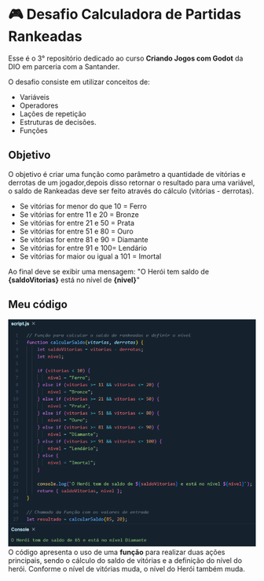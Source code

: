 # 🎮 Desafio Calculadora de Partidas Rankeadas
Esse é o 3° repositório dedicado ao curso **Criando Jogos com Godot** da DIO em parceria com a Santander.

O desafio consiste em utilizar conceitos de:
- Variáveis
- Operadores
- Lações de repetição
- Estruturas de decisões. 
- Funções

## Objetivo

O objetivo é criar uma função como parâmetro a quantidade de vitórias e derrotas de um jogador,depois disso retornar o resultado para uma variável, o saldo de Rankeadas deve ser feito através do cálculo (vitórias - derrotas).

- Se vitórias for menor do que 10 = Ferro
- Se vitórias for entre 11 e 20 = Bronze
- Se vitórias for entre 21 e 50 = Prata
- Se vitórias for entre 51 e 80 = Ouro
- Se vitórias for entre 81 e 90 = Diamante
- Se vitórias for entre 91 e 100= Lendário
- Se vitórias for maior ou igual a 101 = Imortal

Ao final deve se exibir uma mensagem:
"O Herói tem saldo de **{saldoVitorias}** está no nível de **{nivel}**"

## Meu código
![código](/assets/codigo.png)
O código apresenta o uso de uma **função** para realizar duas ações principais, sendo o cálculo do saldo de vitórias e a definição do nível do herói. Conforme o nível de vitórias muda, o nível do Herói também muda.